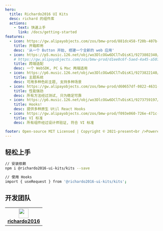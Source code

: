 ```yaml
---
hero:
  title: Richardo2016 UI Kits
  desc: richard 的组件库
  actions:
    - text: 快速上手
      link: /docs/getting-started
features:
  - icon: https://gw.alipayobjects.com/zos/bmw-prod/881dc458-f20b-407b-947a-95104b5ec82b/k79dm8ih_w144_h144.png
    title: 开箱即用
    desc: '从一个 Button 开始, 搭建一个全新的 web 应用'
  - icon: https://p5.music.126.net/obj/wo3DlcOGw6DClTvDisK1/9273802340/2c1f/c424/937f/ce8cb6edd8a9d339f2a054403adda9d0.png
    # https://gw.alipayobjects.com/zos/bmw-prod/d1ee0c6f-5aed-4a45-a507-339a4bfe076c/k7bjsocq_w144_h144.png
    title: 跨端适配
    desc: 一个 WebSDK, PC & Mac 两端适用
  - icon: https://p6.music.126.net/obj/wo3DlcOGw6DClTvDisK1/9273822140/7b68/aac0/bc49/85199944260b8f37d40c016063753b5a.png
    title: 主题系统
    desc: 可用多种色彩主题, 支持多种场景
  - icon: https://gw.alipayobjects.com/zos/bmw-prod/d60657df-0822-4631-9d7c-e7a869c2f21c/k79dmz3q_w126_h126.png
    title: 性能强劲
    desc: 所有方法经过测试, 只为稳定可靠
  - icon: https://p6.music.126.net/obj/wo3DlcOGw6DClTvDisK1/9273759197/448d/2298/ce25/a52e15d19f5470bb09fb85a359b41e41.png
    title: Hooks!
    desc: 提供多种原生 Util React Hooks
  - icon: https://gw.alipayobjects.com/zos/bmw-prod/f093e060-726e-471c-a53e-e988ed3f560c/kj9t9sk7_w144_h144.png
    title: VI 标准
    desc: 所有组件经过设计师验证, 符合 VI 标准

footer: Open-source MIT Licensed | Copyright © 2021-present<br />Powered by [dumi](https://d.umijs.org)
---
```


## 轻松上手

```bash
// 安装依赖
npm i @richardo2016-ui-kits/kits --save

// 使用 Hooks
import { useRequest } from '@richardo2016-ui-kits/kits';
```

## 开发团队

<table>
  <tbody>
    <tr>
      <td align="center">
        <a target="_blank" href="https://github.com/richardo2016">
          <img
            width="32"
            src="https://avatars.githubusercontent.com/u/6339390?v=4"
          />
          <br>
          <strong>richardo2016</strong>
        </a>
      </td>
    </tr>
  </tbody>
</table>
